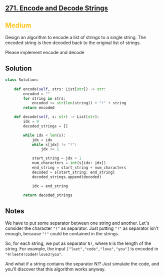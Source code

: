 ## [271. Encode and Decode Strings](https://leetcode.com/problems/encode-and-decode-strings)

<h2 style="color:#fac31d">Medium</h2>

Design an algorithm to encode a list of strings to a single string. The encoded string is then decoded back to the original list of strings.

Please implement encode and decode

## Solution
```python
class Solution:
    
    def encode(self, strs: List[str]) -> str:
        encoded = ""
        for string in strs:
            encoded += str(len(string)) + "!" + string
        return encoded

    def decode(self, s: str) -> List[str]:
        idx = 0
        decoded_strings = []

        while idx < len(s):
            jdx = idx
            while s[jdx] != "!":
                jdx += 1

            start_string = jdx + 1
            num_characters = int(s[idx: jdx])
            end_string = start_string + num_characters
            decoded = s[start_string: end_string]
            decoded_strings.append(decoded)

            idx = end_string
        
        return decoded_strings
```

## Notes
We have to put some separator between one string and another.
Let's consider the character `"!"` as separator.
Just putting `"!"` as separator isn't enough, because `"!"` could be contained in the strings.

So, for each string, we put as separator `N!`, where `N` is the length of the string.
For example, the input `["leet","code","love","you"]` is encoded in `"4!leet4!code4!love3!you"`.

And what if a string contains the separator N!? Just simulate the code, and you'll discover that this algorithm works anyway.
